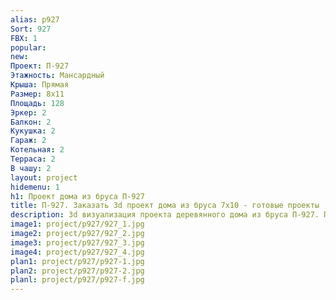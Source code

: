 ```yaml
---
alias: p927
Sort: 927
FBX: 1
popular: 
new: 
Проект: П-927
Этажность: Мансардный
Крыша: Прямая
Размер: 8х11
Площадь: 128
Эркер: 2
Балкон: 2
Кукушка: 2
Гараж: 2
Котельная: 2
Терраса: 2
В чашу: 2
layout: project
hidemenu: 1
h1: Проект дома из бруса П-927
title: П-927. Заказать 3d проект дома из бруса 7х10 - готовые проекты
description: 3d визуализация проекта деревянного дома из бруса П-927. Площадь 128 м2, размер 7х10. Вы можете внести любые изменения в проект.
image1: project/p927/927_1.jpg
image2: project/p927/927_2.jpg
image3: project/p927/927_3.jpg
image4: project/p927/927_4.jpg
plan1: project/p927/p927-1.jpg
plan2: project/p927/p927-2.jpg
planl: project/p927/p927-f.jpg
---
```

